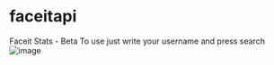 # faceitapi
Faceit Stats - Beta
To use just write your username and press search
![image](https://user-images.githubusercontent.com/35933971/195481094-0bdc6620-4c9f-4694-9b2b-d9c6c155f475.png)
